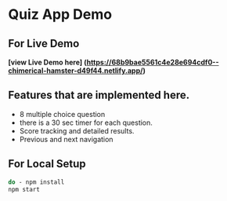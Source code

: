 # Quiz App Demo

## For Live Demo

**[view Live Demo here] (https://68b9bae5561c4e28e694cdf0--chimerical-hamster-d49f44.netlify.app/)**

## Features that are implemented here.
 - 8 multiple choice question
 - there is a 30 sec timer for each question.
 - Score tracking and detailed results.
 - Previous and next navigation

## For Local Setup
``` bash
do - npm install
npm start 
